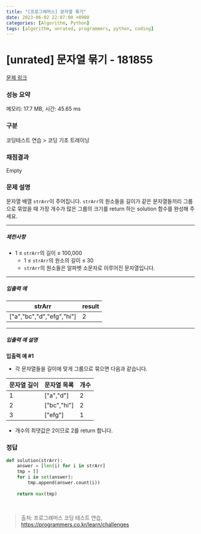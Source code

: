 ```yaml
---
title: "[프로그래머스] 문자열 묶기"
date: 2023-06-02 22:07:00 +0900
categories: [Algorithm, Python]
tags: [algorithm, unrated, programmers, python, coding]
---
```


# [unrated] 문자열 묶기 - 181855

[문제 링크](https://school.programmers.co.kr/learn/courses/30/lessons/181855)

### 성능 요약

메모리: 17.7 MB, 시간: 45.65 ms

### 구분

코딩테스트 연습 > 코딩 기초 트레이닝

### 채점결과

Empty

### 문제 설명

<p>문자열 배열 <code>strArr</code>이 주어집니다. <code>strArr</code>의 원소들을 길이가 같은 문자열들끼리 그룹으로 묶었을 때 가장 개수가 많은 그룹의 크기를 return 하는 solution 함수를 완성해 주세요.</p>

<hr>

<h5>제한사항</h5>

<ul>
<li>1 ≤ <code>strArr</code>의 길이 ≤ 100,000

<ul>
<li>1 ≤ <code>strArr</code>의 원소의 길이 ≤ 30</li>
<li><code>strArr</code>의 원소들은 알파벳 소문자로 이루어진 문자열입니다.</li>
</ul></li>
</ul>

<hr>

<h5>입출력 예</h5>

| strArr                    | result |
|---------------------------|--------|
| ["a","bc","d","efg","hi"] | 2      |

<hr>

<h5>입출력 예 설명</h5>

<p><strong>입출력 예 #1</strong></p>

<ul>
<li>각 문자열들을 길이에 맞게 그룹으로 묶으면 다음과 같습니다.</li>
</ul>

| 문자열 길이 | 문자열 목록      | 개수 |
|--------|-------------|----|
| 1      | ["a","d"]   | 2  |
| 2      | ["bc","hi"] | 2  |
| 3      | ["efg"]     | 1  |

<ul>
<li>개수의 최댓값은 2이므로 2를 return 합니다.</li>
</ul>

### 정답

```python
def solution(strArr):
    answer = [len(i) for i in strArr]
    tmp = []
    for i in set(answer):
        tmp.append(answer.count(i))
    
    return max(tmp)
```

<br>

> 출처: 프로그래머스 코딩 테스트 연습, https://programmers.co.kr/learn/challenges
